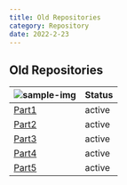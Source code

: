 ```yaml
---
title: Old Repositories
category: Repository
date: 2022-2-23
---
```


## Old Repositories

| ![sample-img](https://avatars.githubusercontent.com/u/67372333?s=40&v=4) | Status | 
| :----------- | :------ |
| [Part1]({{site.url}}{{site.baseurl}}/repository/p1/) | active || [Part6]({{site.url}}{{site.baseurl}}/repository/p6/) | active |
| [Part2]({{site.url}}{{site.baseurl}}/repository/p2/) | active || [Part7]({{site.url}}{{site.baseurl}}/repository/p7/) | active |
| [Part3]({{site.url}}{{site.baseurl}}/repository/p3/) | active || [Part8]({{site.url}}{{site.baseurl}}/repository/p8/) | active |
| [Part4]({{site.url}}{{site.baseurl}}/repository/p4/) | active || [Part9]({{site.url}}{{site.baseurl}}/repository/p9/) | active |
| [Part5]({{site.url}}{{site.baseurl}}/repository/p5/) | active || [Part10]({{site.url}}{{site.baseurl}}/repository/p10/) | active |
